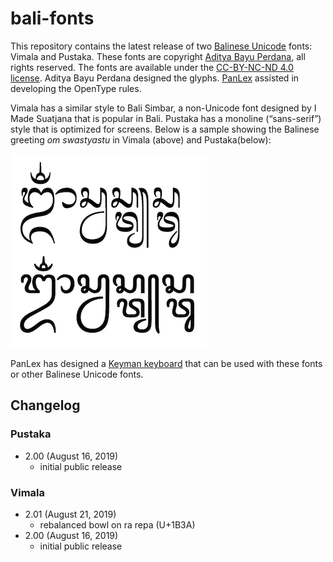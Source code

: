 # bali-fonts

This repository contains the latest release of two [Balinese Unicode](https://en.wikipedia.org/wiki/Balinese_(Unicode_block)) fonts: Vimala and Pustaka. These fonts are copyright [Aditya Bayu Perdana](https://www.behance.net/byabay), all rights reserved. The fonts are available under the [CC-BY-NC-ND 4.0 license](https://creativecommons.org/licenses/by-nc-nd/4.0/). Aditya Bayu Perdana designed the glyphs. [PanLex](https://panlex.org) assisted in developing the OpenType rules.

Vimala has a similar style to Bali Simbar, a non-Unicode font designed by I Made Suatjana that is popular in Bali. Pustaka has a monoline (“sans-serif”) style that is optimized for screens. Below is a sample showing the Balinese greeting _om swastyastu_ in Vimala (above) and Pustaka(below):

<img src="sample.png" width="314" height="310" alt="font sample">

PanLex has designed a [Keyman keyboard](https://keyman.com/keyboards/aksarabali_panlex) that can be used with these fonts or other Balinese Unicode fonts.

## Changelog

### Pustaka

* 2.00 (August 16, 2019)
  * initial public release

### Vimala

* 2.01 (August 21, 2019)
  * rebalanced bowl on ra repa (U+1B3A)
* 2.00 (August 16, 2019)
  * initial public release
